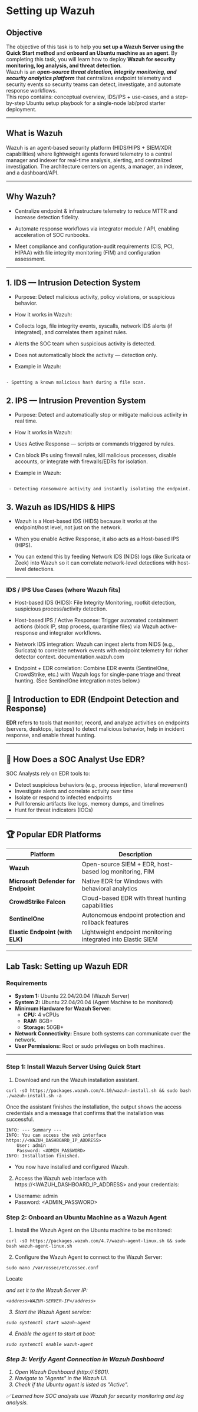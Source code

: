# **Setting up Wazuh**

## **Objective**  
The objective of this task is to help you **set up a Wazuh Server using the Quick Start method** and **onboard an Ubuntu machine as an agent**. By completing this task, you will learn how to deploy **Wazuh for security monitoring, log analysis, and threat detection**.  
Wazuh is an ***open-source threat detection, integrity monitoring, and security analytics platform*** that centralizes endpoint telemetry and security events so security teams can detect, investigate, and automate response workflows.  
This repo contains: conceptual overview, IDS/IPS + use-cases, and a step-by-step Ubuntu setup playbook for a single-node lab/prod starter deployment.

---
## **What is Wazuh**  
Wazuh is an agent-based security platform (HIDS/HIPS + SIEM/XDR capabilities) where lightweight agents forward telemetry to a central manager and indexer for real-time analysis, alerting, and centralized investigation. The architecture centers on agents, a manager, an indexer, and a dashboard/API.

---

## **Why Wazuh?**  
- Centralize endpoint & infrastructure telemetry to reduce MTTR and increase detection fidelity.

- Automate response workflows via integrator module / API, enabling acceleration of SOC runbooks.

- Meet compliance and configuration-audit requirements (CIS, PCI, HIPAA) with file integrity monitoring (FIM) and configuration assessment. 

---

## 1. IDS — Intrusion Detection System
- Purpose: Detect malicious activity, policy violations, or suspicious behavior.

- How it works in Wazuh:

 - Collects logs, file integrity events, syscalls, network IDS alerts (if integrated), and correlates them against rules.

 - Alerts the SOC team when suspicious activity is detected.

 - Does not automatically block the activity — detection only.

 - Example in Wazuh:

 ``` - Detecting multiple failed SSH login attempts from the same IP.

 - Spotting a known malicious hash during a file scan.
```

## 2. IPS — Intrusion Prevention System
- Purpose: Detect and automatically stop or mitigate malicious activity in real time.

- How it works in Wazuh:

 - Uses Active Response — scripts or commands triggered by rules.
 
 - Can block IPs using firewall rules, kill malicious processes, disable accounts, or integrate with firewalls/EDRs for isolation.

 - Example in Wazuh:

 ``` - Detecting a brute force SSH attack and adding the attacker’s IP to iptables/firewalld to block further attempts.

  - Detecting ransomware activity and instantly isolating the endpoint.
```
## 3. Wazuh as IDS/HIDS & HIPS
- Wazuh is a Host-based IDS (HIDS) because it works at the endpoint/host level, not just on the network.

- When you enable Active Response, it also acts as a Host-based IPS (HIPS).

- You can extend this by feeding Network IDS (NIDS) logs (like Suricata or Zeek) into Wazuh so it can correlate network-level detections with host-level detections.

---

### **IDS / IPS Use Cases** (where Wazuh fits)
- Host-based IDS (HIDS): File Integrity Monitoring, rootkit detection, suspicious process/activity detection.

- Host-based IPS / Active Response: Trigger automated containment actions (block IP, stop process, quarantine files) via Wazuh active-response and integrator workflows.

- Network IDS integration: Wazuh can ingest alerts from NIDS (e.g., Suricata) to correlate network events with endpoint telemetry for richer detector context. 
documentation.wazuh.com

- Endpoint + EDR correlation: Combine EDR events (SentinelOne, CrowdStrike, etc.) with Wazuh logs for single-pane triage and threat hunting. (See SentinelOne integration notes below.) 
## 🧠 **Introduction to EDR (Endpoint Detection and Response)**

**EDR** refers to tools that monitor, record, and analyze activities on endpoints (servers, desktops, laptops) to detect malicious behavior, help in incident response, and enable threat hunting.

---

## 🔎 **How Does a SOC Analyst Use EDR?**

SOC Analysts rely on EDR tools to:
- Detect suspicious behaviors (e.g., process injection, lateral movement)
- Investigate alerts and correlate activity over time
- Isolate or respond to infected endpoints
- Pull forensic artifacts like logs, memory dumps, and timelines
- Hunt for threat indicators (IOCs)

---

## 🏆 **Popular EDR Platforms**

| Platform           | Description                                              |
|--------------------|----------------------------------------------------------|
| **Wazuh**           | Open-source SIEM + EDR, host-based log monitoring, FIM   |
| **Microsoft Defender for Endpoint** | Native EDR for Windows with behavioral analytics   |
| **CrowdStrike Falcon**   | Cloud-based EDR with threat hunting capabilities     |
| **SentinelOne**     | Autonomous endpoint protection and rollback features     |
| **Elastic Endpoint (with ELK)** | Lightweight endpoint monitoring integrated into Elastic SIEM |

---

## **Lab Task: Setting up Wazuh EDR**  

### **Requirements**  
- **System 1:** Ubuntu 22.04/20.04 (Wazuh Server)  
- **System 2:** Ubuntu 22.04/20.04 (Agent Machine to be monitored)  
- **Minimum Hardware for Wazuh Server:**  
  - **CPU:** 4 vCPUs  
  - **RAM:** 8GB+  
  - **Storage:** 50GB+  
- **Network Connectivity:** Ensure both systems can communicate over the network.  
- **User Permissions:** Root or sudo privileges on both machines.  

---

### **Step 1: Install Wazuh Server Using Quick Start**
1. Download and run the Wazuh installation assistant.
```
curl -sO https://packages.wazuh.com/4.10/wazuh-install.sh && sudo bash ./wazuh-install.sh -a
```
Once the assistant finishes the installation, the output shows the access credentials and a message that confirms that the installation was successful.

```
INFO: --- Summary ---
INFO: You can access the web interface https://<WAZUH_DASHBOARD_IP_ADDRESS>
    User: admin
    Password: <ADMIN_PASSWORD>
INFO: Installation finished.
```
- You now have installed and configured Wazuh.

2. Access the Wazuh web interface with https://<WAZUH_DASHBOARD_IP_ADDRESS> and your credentials:

- Username: admin
- Password: <ADMIN_PASSWORD>

### Step 2: Onboard an Ubuntu Machine as a Wazuh Agent
1. Install the Wazuh Agent on the Ubuntu machine to be monitored:

```
curl -sO https://packages.wazuh.com/4.7/wazuh-agent-linux.sh && sudo bash wazuh-agent-linux.sh
```
2. Configure the Wazuh Agent to connect to the Wazuh Server:

```
sudo nano /var/ossec/etc/ossec.conf
```
Locate <address> and set it to the Wazuh Server IP:
```
<address>WAZUH-SERVER-IP</address>
```
3. Start the Wazuh Agent service:

```
sudo systemctl start wazuh-agent
```
4. Enable the agent to start at boot:

```
sudo systemctl enable wazuh-agent
```

### Step 3: Verify Agent Connection in Wazuh Dashboard
1. Open Wazuh Dashboard (http://<Wazuh-Server-IP>:5601).
2. Navigate to "Agents" in the Wazuh UI.
3. Check if the Ubuntu agent is listed as "Active".

✅ Learned how SOC analysts use Wazuh for security monitoring and log analysis.    

